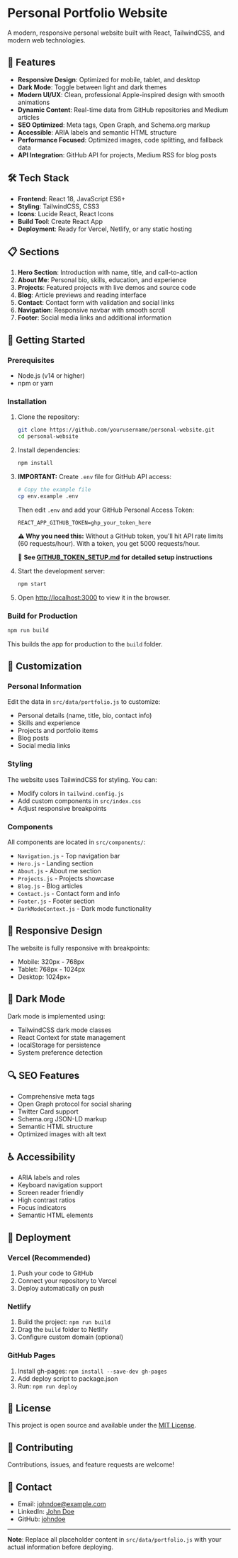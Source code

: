 # Personal Portfolio Website

A modern, responsive personal website built with React, TailwindCSS, and modern web technologies.

## 🚀 Features

- **Responsive Design**: Optimized for mobile, tablet, and desktop
- **Dark Mode**: Toggle between light and dark themes
- **Modern UI/UX**: Clean, professional Apple-inspired design with smooth animations
- **Dynamic Content**: Real-time data from GitHub repositories and Medium articles
- **SEO Optimized**: Meta tags, Open Graph, and Schema.org markup
- **Accessible**: ARIA labels and semantic HTML structure
- **Performance Focused**: Optimized images, code splitting, and fallback data
- **API Integration**: GitHub API for projects, Medium RSS for blog posts

## 🛠️ Tech Stack

- **Frontend**: React 18, JavaScript ES6+
- **Styling**: TailwindCSS, CSS3
- **Icons**: Lucide React, React Icons
- **Build Tool**: Create React App
- **Deployment**: Ready for Vercel, Netlify, or any static hosting

## 📋 Sections

1. **Hero Section**: Introduction with name, title, and call-to-action
2. **About Me**: Personal bio, skills, education, and experience
3. **Projects**: Featured projects with live demos and source code
4. **Blog**: Article previews and reading interface
5. **Contact**: Contact form with validation and social links
6. **Navigation**: Responsive navbar with smooth scroll
7. **Footer**: Social media links and additional information

## 🚀 Getting Started

### Prerequisites

- Node.js (v14 or higher)
- npm or yarn

### Installation

1. Clone the repository:

   ```bash
   git clone https://github.com/yourusername/personal-website.git
   cd personal-website
   ```

2. Install dependencies:

   ```bash
   npm install
   ```

3. **IMPORTANT:** Create `.env` file for GitHub API access:

   ```bash
   # Copy the example file
   cp env.example .env
   ```

   Then edit `.env` and add your GitHub Personal Access Token:
   ```env
   REACT_APP_GITHUB_TOKEN=ghp_your_token_here
   ```

   **⚠️ Why you need this:** Without a GitHub token, you'll hit API rate limits (60 requests/hour). With a token, you get 5000 requests/hour.

   📖 **See [GITHUB_TOKEN_SETUP.md](GITHUB_TOKEN_SETUP.md) for detailed setup instructions**

4. Start the development server:

   ```bash
   npm start
   ```

5. Open [http://localhost:3000](http://localhost:3000) to view it in the browser.

### Build for Production

```bash
npm run build
```

This builds the app for production to the `build` folder.

## 🎨 Customization

### Personal Information

Edit the data in `src/data/portfolio.js` to customize:

- Personal details (name, title, bio, contact info)
- Skills and experience
- Projects and portfolio items
- Blog posts
- Social media links

### Styling

The website uses TailwindCSS for styling. You can:

- Modify colors in `tailwind.config.js`
- Add custom components in `src/index.css`
- Adjust responsive breakpoints

### Components

All components are located in `src/components/`:

- `Navigation.js` - Top navigation bar
- `Hero.js` - Landing section
- `About.js` - About me section
- `Projects.js` - Projects showcase
- `Blog.js` - Blog articles
- `Contact.js` - Contact form and info
- `Footer.js` - Footer section
- `DarkModeContext.js` - Dark mode functionality

## 📱 Responsive Design

The website is fully responsive with breakpoints:

- Mobile: 320px - 768px
- Tablet: 768px - 1024px
- Desktop: 1024px+

## 🌙 Dark Mode

Dark mode is implemented using:

- TailwindCSS dark mode classes
- React Context for state management
- localStorage for persistence
- System preference detection

## 🔍 SEO Features

- Comprehensive meta tags
- Open Graph protocol for social sharing
- Twitter Card support
- Schema.org JSON-LD markup
- Semantic HTML structure
- Optimized images with alt text

## ♿ Accessibility

- ARIA labels and roles
- Keyboard navigation support
- Screen reader friendly
- High contrast ratios
- Focus indicators
- Semantic HTML elements

## 🚀 Deployment

### Vercel (Recommended)

1. Push your code to GitHub
2. Connect your repository to Vercel
3. Deploy automatically on push

### Netlify

1. Build the project: `npm run build`
2. Drag the `build` folder to Netlify
3. Configure custom domain (optional)

### GitHub Pages

1. Install gh-pages: `npm install --save-dev gh-pages`
2. Add deploy script to package.json
3. Run: `npm run deploy`

## 📝 License

This project is open source and available under the [MIT License](LICENSE).

## 🤝 Contributing

Contributions, issues, and feature requests are welcome!

## 📧 Contact

- Email: johndoe@example.com
- LinkedIn: [John Doe](https://linkedin.com/in/johndoe)
- GitHub: [johndoe](https://github.com/johndoe)

---

**Note**: Replace all placeholder content in `src/data/portfolio.js` with your actual information before deploying.
